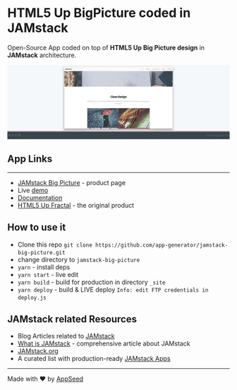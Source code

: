 # HTML5 Up BigPicture coded in JAMstack
Open-Source App coded on top of **HTML5 Up Big Picture design** in **JAMstack** architecture.

![HTML5 Up Big Picture design coded in JAMstack](https://raw.githubusercontent.com/app-generator/static/master/html5up-big-picture/html5up-big-picture-coded-in-jamstack.jpg)

## App Links
---
 - [JAMstack Big Picture](https://appseed.us/apps/jamstack/html5up-big-picture) - product page
 - Live [demo](https://jamstack-big-picture.appseed.us)
 - [Documentation](https://docs.appseed.us/apps/html5up/html5up-big-picture-coded-in-jamstack/)
 - [HTML5 Up Fractal](https://html5up.net/big-picture) - the original product

## How to use it
- Clone this repo `git clone https://github.com/app-generator/jamstack-big-picture.git`
- change directory to `jamstack-big-picture`
- `yarn` - install deps
- `yarn start` - live edit
- `yarn build` - build for production in directory `_site`
- `yarn deploy` - build & LIVE deploy `Info: edit FTP credentials in deploy.js `

## JAMstack related Resources
- Blog Articles related to [JAMstack](https://blog.appseed.us/tag/jamstack/)
- [What is JAMstack](https://blog.appseed.us/what-is-jamstack/) - comprehensive article about JAMstack
- [JAMstack.org](https://jamstack.org/)
- A curated list with production-ready [JAMstack Apps](https://appseed.us/apps/jamstack)

---
Made with ♥ by [AppSeed](https://appseed.us?ref=github)
